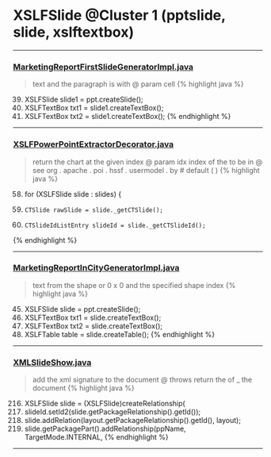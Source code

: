 # XSLFSlide @Cluster 1 (pptslide, slide, xslftextbox)

***

### [MarketingReportFirstSlideGeneratorImpl.java](https://searchcode.com/codesearch/view/92131912/)
> text and the paragraph is with @ param cell 
{% highlight java %}
39. XSLFSlide slide1 = ppt.createSlide();
42. XSLFTextBox txt1 = slide1.createTextBox();
53. XSLFTextBox txt2 = slide1.createTextBox();
{% endhighlight %}

***

### [XSLFPowerPointExtractorDecorator.java](https://searchcode.com/codesearch/view/111785576/)
> return the chart at the given index @ param idx index of the to be in @ see org . apache . poi . hssf . usermodel . by # default ( ) 
{% highlight java %}
58. for (XSLFSlide slide : slides) {
59.     CTSlide rawSlide = slide._getCTSlide();
60.     CTSlideIdListEntry slideId = slide._getCTSlideId();
{% endhighlight %}

***

### [MarketingReportInCityGeneratorImpl.java](https://searchcode.com/codesearch/view/92131916/)
> text from the shape or 0 x 0 and the specified shape index 
{% highlight java %}
45. XSLFSlide slide = ppt.createSlide();
47. XSLFTextBox txt1 = slide.createTextBox();
57. XSLFTextBox txt2 = slide.createTextBox();
69. XSLFTable table = slide.createTable();
{% endhighlight %}

***

### [XMLSlideShow.java](https://searchcode.com/codesearch/view/97406883/)
> add the xml signature to the document @ throws return the of _ the document 
{% highlight java %}
216. XSLFSlide slide = (XSLFSlide)createRelationship(
221. slideId.setId2(slide.getPackageRelationship().getId());
224. slide.addRelation(layout.getPackageRelationship().getId(), layout);
227. slide.getPackagePart().addRelationship(ppName, TargetMode.INTERNAL,
{% endhighlight %}

***

